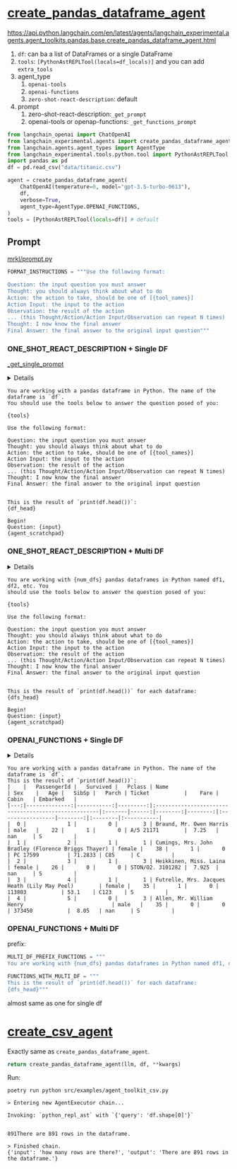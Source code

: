 # [create_pandas_dataframe_agent](https://python.langchain.com/docs/integrations/toolkits/pandas)

https://api.python.langchain.com/en/latest/agents/langchain_experimental.agents.agent_toolkits.pandas.base.create_pandas_dataframe_agent.html

1. `df`: can ba a list of DataFrames or a single DataFrame
1. `tools`: `[PythonAstREPLTool(locals=df_locals)]` and you can add `extra_tools`
1. agent_type
    1. `openai-tools`
    1. `openai-functions`
    1. `zero-shot-react-description`: default
1. prompt
    1. zero-shot-react-description:`_get_prompt`
    1. openai-tools or openap-functions: `_get_functions_prompt`

```py
from langchain_openai import ChatOpenAI
from langchain_experimental.agents import create_pandas_dataframe_agent
from langchain.agents.agent_types import AgentType
from langchain_experimental.tools.python.tool import PythonAstREPLTool
import pandas as pd
df = pd.read_csv("data/titanic.csv")

agent = create_pandas_dataframe_agent(
    ChatOpenAI(temperature=0, model="gpt-3.5-turbo-0613"),
    df,
    verbose=True,
    agent_type=AgentType.OPENAI_FUNCTIONS,
)
tools = [PythonAstREPLTool(locals=df)] # default
```

## Prompt

[mrkl/prompt.py](https://github.com/langchain-ai/langchain/blob/7bbff98dc721d5e588662f6f6d9fd916029be1c9/libs/langchain/langchain/agents/mrkl/prompt.py#L3)

```py
FORMAT_INSTRUCTIONS = """Use the following format:

Question: the input question you must answer
Thought: you should always think about what to do
Action: the action to take, should be one of [{tool_names}]
Action Input: the input to the action
Observation: the result of the action
... (this Thought/Action/Action Input/Observation can repeat N times)
Thought: I now know the final answer
Final Answer: the final answer to the original input question"""
```

### ONE_SHOT_REACT_DESCRIPTION + Single DF

[_get_single_prompt](https://github.com/langchain-ai/langchain/blob/7bbff98dc721d5e588662f6f6d9fd916029be1c9/libs/experimental/langchain_experimental/agents/agent_toolkits/pandas/base.py#L70)

<details>

```py
PREFIX = """
You are working with a pandas dataframe in Python. The name of the dataframe is `df`.
You should use the tools below to answer the question posed of you:"""

SUFFIX_NO_DF = """
Begin!
Question: {input}
{agent_scratchpad}"""

SUFFIX_WITH_DF = """
This is the result of `print(df.head())`:
{df_head}

Begin!
Question: {input}
{agent_scratchpad}"""
```

```py
template = "\n\n".join([prefix, "{tools}", FORMAT_INSTRUCTIONS, suffix_to_use])
prompt = PromptTemplate.from_template(template)
```

```py
print("\n\n".join([PREFIX, "{tools}", FORMAT_INSTRUCTIONS, SUFFIX_WITH_DF]))
```

</details>

```
You are working with a pandas dataframe in Python. The name of the dataframe is `df`.
You should use the tools below to answer the question posed of you:

{tools}

Use the following format:

Question: the input question you must answer
Thought: you should always think about what to do
Action: the action to take, should be one of [{tool_names}]
Action Input: the input to the action
Observation: the result of the action
... (this Thought/Action/Action Input/Observation can repeat N times)
Thought: I now know the final answer
Final Answer: the final answer to the original input question


This is the result of `print(df.head())`:
{df_head}

Begin!
Question: {input}
{agent_scratchpad}
```

### ONE_SHOT_REACT_DESCRIPTION + Multi DF

<details>

```py
MULTI_DF_PREFIX = """
You are working with {num_dfs} pandas dataframes in Python named df1, df2, etc. You
should use the tools below to answer the question posed of you:"""

SUFFIX_WITH_MULTI_DF = """
This is the result of `print(df.head())` for each dataframe:
{dfs_head}

Begin!
Question: {input}
{agent_scratchpad}"""
```

```py
print("\n\n".join([MULTI_DF_PREFIX, "{tools}", FORMAT_INSTRUCTIONS, SUFFIX_WITH_MULTI_DF]))
```

</details>

```
You are working with {num_dfs} pandas dataframes in Python named df1, df2, etc. You
should use the tools below to answer the question posed of you:

{tools}

Use the following format:

Question: the input question you must answer
Thought: you should always think about what to do
Action: the action to take, should be one of [{tool_names}]
Action Input: the input to the action
Observation: the result of the action
... (this Thought/Action/Action Input/Observation can repeat N times)
Thought: I now know the final answer
Final Answer: the final answer to the original input question


This is the result of `print(df.head())` for each dataframe:
{dfs_head}

Begin!
Question: {input}
{agent_scratchpad}
```


### OPENAI_FUNCTIONS + Single DF

<details>

```py
PREFIX_FUNCTIONS = """
You are working with a pandas dataframe in Python. The name of the dataframe is `df`."""
FUNCTIONS_WITH_DF = """
This is the result of `print(df.head())`:
{df_head}"""
```

```py
from langchain_core.messages import SystemMessage
number_of_head_rows: int = 5
df_head = str(df.head(number_of_head_rows).to_markdown())
suffix = FUNCTIONS_WITH_DF.format(df_head=df_head)
PREFIX_FUNCTIONS + suffix
```

</details>

```
You are working with a pandas dataframe in Python. The name of the dataframe is `df`.
This is the result of `print(df.head())`:
|    |   PassengerId |   Survived |   Pclass | Name                                                | Sex    |   Age |   SibSp |   Parch | Ticket           |    Fare | Cabin   | Embarked   |
|---:|--------------:|-----------:|---------:|:----------------------------------------------------|:-------|------:|--------:|--------:|:-----------------|--------:|:--------|:-----------|
|  0 |             1 |          0 |        3 | Braund, Mr. Owen Harris                             | male   |    22 |       1 |       0 | A/5 21171        |  7.25   | nan     | S          |
|  1 |             2 |          1 |        1 | Cumings, Mrs. John Bradley (Florence Briggs Thayer) | female |    38 |       1 |       0 | PC 17599         | 71.2833 | C85     | C          |
|  2 |             3 |          1 |        3 | Heikkinen, Miss. Laina                              | female |    26 |       0 |       0 | STON/O2. 3101282 |  7.925  | nan     | S          |
|  3 |             4 |          1 |        1 | Futrelle, Mrs. Jacques Heath (Lily May Peel)        | female |    35 |       1 |       0 | 113803           | 53.1    | C123    | S          |
|  4 |             5 |          0 |        3 | Allen, Mr. William Henry                            | male   |    35 |       0 |       0 | 373450           |  8.05   | nan     | S          |
```

### OPENAI_FUNCTIONS + Multi DF

prefix:

```py
MULTI_DF_PREFIX_FUNCTIONS = """
You are working with {num_dfs} pandas dataframes in Python named df1, df2, etc."""

FUNCTIONS_WITH_MULTI_DF = """
This is the result of `print(df.head())` for each dataframe:
{dfs_head}"""
```

almost same as one for single df

# [create_csv_agent](https://api.python.langchain.com/en/latest/_modules/langchain_experimental/agents/agent_toolkits/csv/base.html#create_csv_agent)

Exactly same as `create_pandas_dataframe_agent`.

```py
return create_pandas_dataframe_agent(llm, df, **kwargs)
```

Run:

```
poetry run python src/examples/agent_toolkit_csv.py
```

```
> Entering new AgentExecutor chain...

Invoking: `python_repl_ast` with `{'query': 'df.shape[0]'}`


891There are 891 rows in the dataframe.

> Finished chain.
{'input': 'how many rows are there?', 'output': 'There are 891 rows in the dataframe.'}
```
